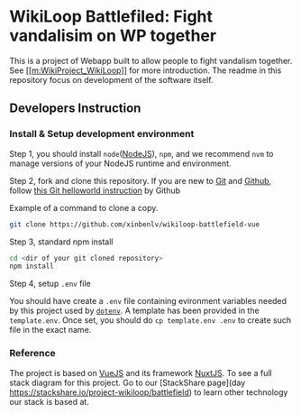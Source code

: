 # WikiLoop Battlefiled: Fight vandalisim on WP together
This is a project of Webapp built to allow people to fight vandalism together. See [[[m:WikiProject_WikiLoop]]](https://meta.wikimedia.org/wiki/WikiProject_WikiLoop) for more introduction. The readme in this repository focus on development of the software itself.

## Developers Instruction

### Install & Setup development environment
Step 1, you should install `node`([NodeJS](https://nodejs.org)), `npm`, and we recommend `nvm` to manage versions of your NodeJS runtime and environment.

Step 2, fork and clone this repository. If you are new to [Git](https://git-scm.com/) and [Github](https://github.com), follow [this Git helloworld instruction](https://guides.github.com/activities/hello-world/) by Github

Example of a command to clone a copy.

```sh
git clone https://github.com/xinbenlv/wikiloop-battlefield-vue
```

Step 3, standard npm install 
```sh
cd <dir of your git cloned repository>
npm install 
```

Step 4, setup `.env` file

You should have create a `.env` file containing evironment variables needed by this project used by [`dotenv`](https://www.npmjs.com/package/dotenv). A template has been provided in the `template.env`. Once set, you should do `cp template.env .env` to create such file in the exact name. 

### Reference
The project is based on [VueJS](https://vuejs.org/) and its framework [NuxtJS](https://nuxtjs.org/). To see a full stack diagram for this project. Go to our [StackShare page](day https://stackshare.io/project-wikiloop/battlefield) to learn other technology our stack is based at.
